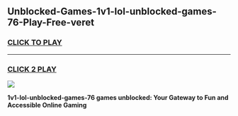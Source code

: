 
## Unblocked-Games-1v1-lol-unblocked-games-76-Play-Free-veret
<h3>
<a href="https://premium76.site?title=1v1-lol-unblocked-games-76&ref=20M">CLICK TO PLAY</a></h3>
<hr>

<h3>
<a href="https://premium76.site?title=1v1-lol-unblocked-games-76&ref=20M">CLICK 2 PLAY</a>
  
</h3>

<a href="https://premium76.site?title=1v1-lol-unblocked-games-76&ref=19M"><img src="https://clearcache.store/games.png"></a>


**1v1-lol-unblocked-games-76 games unblocked: Your Gateway to Fun and Accessible Online Gaming**
